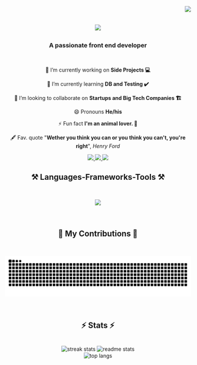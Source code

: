 <!--visits counter-->
<img align="right" src="https://visitor-badge.laobi.icu/badge?page_id=EduardoGarciaEnriquez.EduardoGarciaEnriquez" />

<!--text animation-->
<h1 align="center">
    <img src="https://readme-typing-svg.herokuapp.com/?font=Righteous&size=35&center=true&vCenter=true&width=500&height=70&duration=4000&lines=Hello+There!+👋;+I'm+Ed!;" />
</h1>

<h3 align="center">A passionate front end developer</h3>

<br/>

<div>
  <p align="center">
    🔭 I’m currently working on <b>Side Projects 💻</b>
  </p>
  <p align="center">
    🌱 I’m currently learning <b>DB and Testing ✔️</b>
  </p>
  <p align="center">
    👯 I’m looking to collaborate on <b>Startups and Big Tech Companies 🏗️</b>
  </p>
  <p align="center">
    😄 Pronouns <b>He/his</b>
  </p>
  <p align="center">
    ⚡ Fun fact <b>I'm an animal lover. 🍃</b>
  </p>
  <p align="center">
    🖋️ Fav. quote "<b>Wether you think you can or you think you can't, you're right</b>", <i>Henry Ford</i>
  </p>
</div>

 <p align="center"> 
   <!--my email-->
  <a href="mailto:garciaenriquez.carloseduardo@gmail.com">
    <img src="https://img.shields.io/badge/Gmail-333333?style=for-the-badge&logo=gmail&logoColor=red" />
  </a>

   <!--my linked in profile -->
  <a href="https://www.linkedin.com/in/carlos-eduardo-garcia-enriquez/" target="_blank">
    <img src="https://img.shields.io/badge/LinkedIn-0077B5?style=for-the-badge&logo=linkedin&logoColor=white" target="_blank" />
  </a>

  <!--my portfolio -->
  <a href="https://eduardo-enriquez-portfolio.vercel.app/" target="_blank">
     <img src="https://img.shields.io/badge/Portfolio-FF5722?style=for-the-badge&logo=todoist&logoColor=white" target="_blank" /> 
  </a>
</p>

<h2 align="center">⚒️ Languages-Frameworks-Tools ⚒️</h2>
<br/>
<p align="center">
    <img src="https://skillicons.dev/icons?i=react,bootstrap,mui,html,css,vscode,github,figma,tailwind,git,nodejs,javascript,typescript,nextjs,npm,powershell,astro,azure,babel,bash,bitbucket,sass,cypress,gcp,githubactions,graphql,notion,redux,styledcomponents,vercel,vite,webpack&perline=11" />
  <br>
</p>

<br/>

<p align="center">
  <h2 align="center">🐍 My Contributions 🐍</h2>
  <br>
    <p align="center">
        <img alt="snake eating my contributions" src="https://raw.githubusercontent.com/EduardoGarciaEnriquez/EduardoGarciaEnriquez/output/github-contribution-grid-snake.svg" />
    </p>
  
  <br/>
</p>

<h2 align="center">⚡ Stats ⚡</h2>
<br>
<div align=center>
  <img width=390 src="https://streak-stats.demolab.com/?user=EduardoGarciaEnriquez&count_private=true&theme=react&border_radius=10" alt="streak stats"/>
  <img width=390 src="https://github-readme-stats.vercel.app/api?username=EduardoGarciaEnriquez&count_private=true&show_icons=true&theme=react&rank_icon=github&border_radius=10" alt="readme stats" />
  <br/>
  <img width=325 align="center" src="https://github-readme-stats.vercel.app/api/top-langs/?username=EduardoGarciaEnriquez&hide=HTML&langs_count=8&layout=compact&theme=react&border_radius=10&size_weight=0.5&count_weight=0.5&exclude_repo=github-readme-stats" alt="top langs" />
</div>

<br/>
